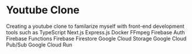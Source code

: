 # Youtube Clone
Creating a youtube clone to familarize myself with front-end development tools such as 
TypeScript
Next.js
Express.js
Docker
FFmpeg
Firebase Auth
Firebase Functions
Firebase Firestore
Google Cloud Storage
Google Cloud Pub/Sub
Google Cloud Run